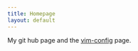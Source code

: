 ```yaml
---
title: Homepage
layout: default
---
```


My git hub page and the [vim-config][1] page.

[1]: http://sovannara-hak.github.com/vim-config

